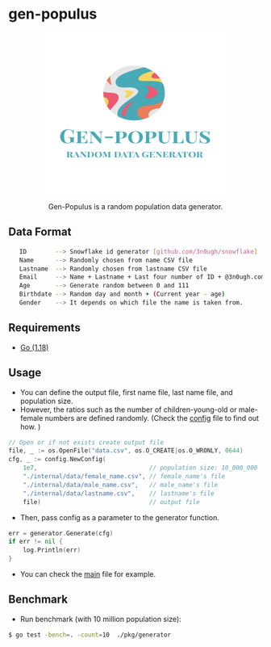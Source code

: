 # gen-populus
<div align="center">
  <img src="./images/GSlogo.jpg" alt="drawing" width="360" height="320"/>
</div>

<p align="center"> Gen-Populus is a random population data generator.</p>


## Data Format
```Bash
   ID        --> Snowflake id generator [github.com/3n0ugh/snowflake]
   Name      --> Randomly chosen from name CSV file 
   Lastname  --> Randomly chosen from lastname CSV file
   Email     --> Name + Lastname + Last four number of ID + @3n0ugh.com
   Age       --> Generate random between 0 and 111
   Birthdate --> Random day and month + (Current year - age)
   Gender    --> It depends on which file the name is taken from.
```

## Requirements
- [Go (1.18)](https://go.dev/dl/)

## Usage

- You can define the output file, first name file, last name file, and population size. 
- However, the ratios such as the number of children-young-old or male-female numbers are defined randomly. 
(Check the [config](./internal/config/config.go) file to find out how. )
```go
// Open or if not exists create output file
file, _ := os.OpenFile("data.csv", os.O_CREATE|os.O_WRONLY, 0644)
cfg, _ := config.NewConfig(
	1e7,                               // population size: 10_000_000
	"./internal/data/female_name.csv", // female_name's file
	"./internal/data/male_name.csv",   // male_name's file
	"./internal/data/lastname.csv",    // lastname's file
	file)                              // output file
```
- Then, pass config as a parameter to the generator function.
```go
err = generator.Generate(cfg)
if err != nil {
	log.Println(err)
}
```
- You can check the [main](main.go) file for example.

## Benchmark
- Run benchmark (with 10 million population size):
```Bash
$ go test -bench=. -count=10  ./pkg/generator   
```
